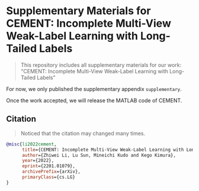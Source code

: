 # Supplementary Materials for CEMENT: Incomplete Multi-View Weak-Label Learning with Long-Tailed Labels

> This repository includes all supplementary materials for our work: "CEMENT: Incomplete Multi-View Weak-Label Learning with Long-Tailed Labels"

For now, we only published the supplementary appendix `supplementary`.

Once the work accepted, we will release the MATLAB code of CEMENT.

## Citation

> Noticed that the citation may changed many times.

```bibtex
@misc{li2022cement,
      title={CEMENT: Incomplete Multi-View Weak-Label Learning with Long-Tailed Labels}, 
      author={Zhiwei Li, Lu Sun, Mineichi Kudo and Kego Kimura},
      year={2022},
      eprint={2201.01079},
      archivePrefix={arXiv},
      primaryClass={cs.LG}
}
```

